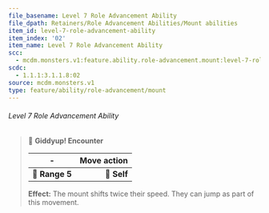```yaml
---
file_basename: Level 7 Role Advancement Ability
file_dpath: Retainers/Role Advancement Abilities/Mount abilities
item_id: level-7-role-advancement-ability
item_index: '02'
item_name: Level 7 Role Advancement Ability
scc:
  - mcdm.monsters.v1:feature.ability.role-advancement.mount:level-7-role-advancement-ability
scdc:
  - 1.1.1:3.1.1.8:02
source: mcdm.monsters.v1
type: feature/ability/role-advancement/mount
---
```


###### Level 7 Role Advancement Ability

<!-- -->
> 👤 **Giddyup! Encounter**
>
> | **-**          | **Move action** |
> | -------------- | --------------: |
> | **📏 Range 5** |     **🎯 Self** |
>
> **Effect:** The mount shifts twice their speed. They can jump as part of this movement.
